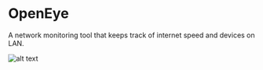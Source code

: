 # OpenEye
A network monitoring tool that keeps track of internet speed and devices on LAN. 

![alt text](https://github.com/imcyber0wl/openeye/blob/main/openeyegui.PNG)
